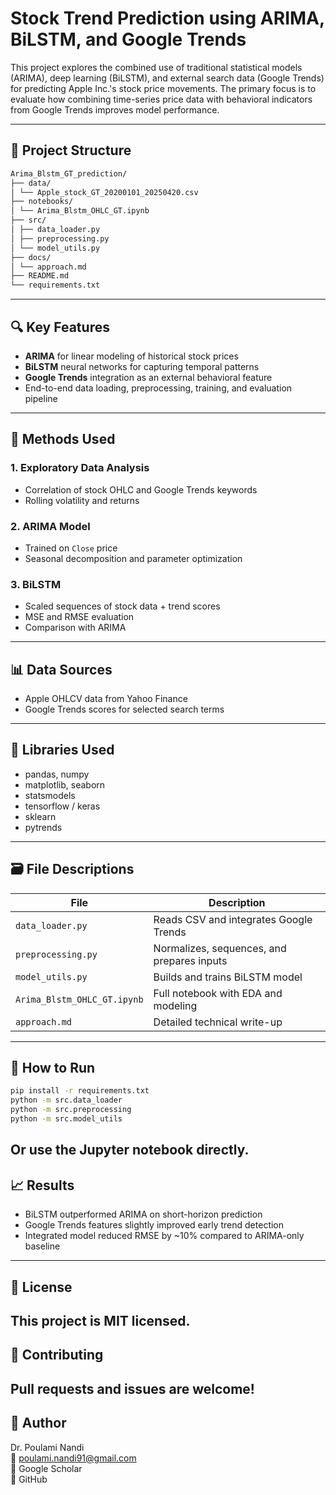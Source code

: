 # Stock Trend Prediction using ARIMA, BiLSTM, and Google Trends

This project explores the combined use of traditional statistical models (ARIMA), deep learning (BiLSTM), and external search data (Google Trends) for predicting Apple Inc.'s stock price movements. The primary focus is to evaluate how combining time-series price data with behavioral indicators from Google Trends improves model performance.

---

## 📁 Project Structure
```bash
Arima_Blstm_GT_prediction/
├── data/
│ └── Apple_stock_GT_20200101_20250420.csv
├── notebooks/
│ └── Arima_Blstm_OHLC_GT.ipynb
├── src/
│ ├── data_loader.py
│ ├── preprocessing.py
│ └── model_utils.py
├── docs/
│ └── approach.md
├── README.md
└── requirements.txt
```

---

## 🔍 Key Features

- **ARIMA** for linear modeling of historical stock prices
- **BiLSTM** neural networks for capturing temporal patterns
- **Google Trends** integration as an external behavioral feature
- End-to-end data loading, preprocessing, training, and evaluation pipeline

---

## 🧪 Methods Used

### 1. **Exploratory Data Analysis**
- Correlation of stock OHLC and Google Trends keywords
- Rolling volatility and returns

### 2. **ARIMA Model**
- Trained on `Close` price
- Seasonal decomposition and parameter optimization

### 3. **BiLSTM**
- Scaled sequences of stock data + trend scores
- MSE and RMSE evaluation
- Comparison with ARIMA

---

## 📊 Data Sources

- Apple OHLCV data from Yahoo Finance
- Google Trends scores for selected search terms

---

## 🧠 Libraries Used

- pandas, numpy
- matplotlib, seaborn
- statsmodels
- tensorflow / keras
- sklearn
- pytrends

---

## 🗃️ File Descriptions

| File | Description |
|------|-------------|
| `data_loader.py` | Reads CSV and integrates Google Trends |
| `preprocessing.py` | Normalizes, sequences, and prepares inputs |
| `model_utils.py` | Builds and trains BiLSTM model |
| `Arima_Blstm_OHLC_GT.ipynb` | Full notebook with EDA and modeling |
| `approach.md` | Detailed technical write-up |

---

## 📌 How to Run

```bash
pip install -r requirements.txt
python -m src.data_loader
python -m src.preprocessing
python -m src.model_utils
```

Or use the Jupyter notebook directly.
---
## 📈 Results
- BiLSTM outperformed ARIMA on short-horizon prediction
- Google Trends features slightly improved early trend detection
- Integrated model reduced RMSE by ~10% compared to ARIMA-only baseline
---
## 📄 License    
This project is MIT licensed.  
---
## 🤝 Contributing    
Pull requests and issues are welcome!  
---
## 🔗 Author
Dr. Poulami Nandi  
📧 poulami.nandi91@gmail.com  
📘 Google Scholar  
🐙 GitHub  
